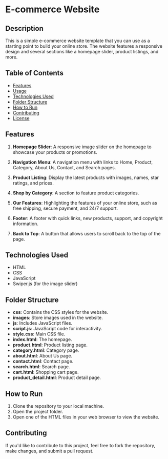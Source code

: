 # E-commerce Website

## Description

This is a simple e-commerce website template that you can use as a starting point to build your online store. The website features a responsive design and several sections like a homepage slider, product listings, and more.

## Table of Contents

- [Features](#features)
- [Usage](#usage)
- [Technologies Used](#technologies-used)
- [Folder Structure](#folder-structure)
- [How to Run](#how-to-run)
- [Contributing](#contributing)
- [License](#license)

## Features

1. **Homepage Slider**: A responsive image slider on the homepage to showcase your products or promotions.

2. **Navigation Menu**: A navigation menu with links to Home, Product, Category, About Us, Contact, and Search pages.

3. **Product Listing**: Display the latest products with images, names, star ratings, and prices.

4. **Shop by Category**: A section to feature product categories.

5. **Our Features**: Highlighting the features of your online store, such as free shipping, secure payment, and 24/7 support.

6. **Footer**: A footer with quick links, new products, support, and copyright information.

7. **Back to Top**: A button that allows users to scroll back to the top of the page.

## Technologies Used

- HTML
- CSS
- JavaScript
- Swiper.js (for the image slider)

## Folder Structure

- **css**: Contains the CSS styles for the website.
- **images**: Store images used in the website.
- **js**: Includes JavaScript files.
- **script.js**: JavaScript code for interactivity.
- **style.css**: Main CSS file.
- **index.html**: The homepage.
- **product.html**: Product listing page.
- **category.html**: Category page.
- **about.html**: About Us page.
- **contact.html**: Contact page.
- **search.html**: Search page.
- **cart.html**: Shopping cart page.
- **product_detail.html**: Product detail page.

## How to Run

1. Clone the repository to your local machine.
2. Open the project folder.
3. Open one of the HTML files in your web browser to view the website.

## Contributing

If you'd like to contribute to this project, feel free to fork the repository, make changes, and submit a pull request.


